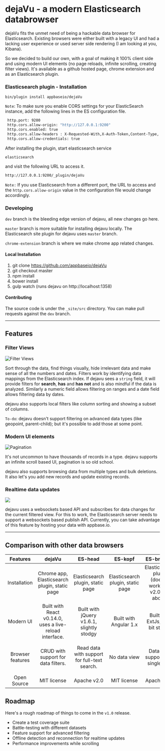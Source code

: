dejaVu - a modern Elasticsearch databrowser
====



dejaVu fits the unmet need of being a hackable data browser for Elasticsearch. Existing browsers were either built with a legacy UI and had a lacking user experience or used server side rendering (I am looking at you, Kibana).

So we decided to build our own, with a goal of making it 100% client side and using modern UI elements (no page reloads, infinite scrolling, creating filter views). It's available as a github hosted page, chrome extension and as an Elasticsearch plugin.

### Elasticsearch plugin - Installation

``bin/plugin install appbaseio/dejaVu``

``Note``: To make sure you enable CORS settings for your ElasticSearch instance, add the following lines in the ES configuration file.

```sh
 http.port: 9200
 http.cors.allow-origin: "http://127.0.0.1:9200"
 http.cors.enabled: true
 http.cors.allow-headers : X-Requested-With,X-Auth-Token,Content-Type, Content-Length, Authorization
 http.cors.allow-credentials: true
```

After installing the plugin, 
start elasticsearch service 
```sh
elasticsearch
```
and visit the following URL to access it.

```sh 
http://127.0.0.1:9200/_plugin/dejaVu 
```

``Note:`` If you use Elasticsearch from a different port, the URL to access and the `http.cors.allow-origin` value in the configuration file would change accordingly.

### Developing

``dev`` branch is the bleeding edge version of dejavu, all new changes go here.

``master`` branch is more suitable for installing dejavu locally. The Elasticsearch site plugin for dejavu uses ``master`` branch.

``chrome-extension`` branch is where we make chrome app related changes.

#### Local Installation

1. git clone https://github.com/appbaseio/dejaVu  
2. git checkout master
3. npm install
4. bower install
5. gulp watch (runs dejavu on http://localhost:1358)


#### Contributing

The source code is under the ``_site/src`` directory.
You can make pull requests against the ``dev`` branch.

---

## Features

### Filter Views

![Filter Views](http://gdurl.com/DKHu)

Sort through the data, find things visually, hide irrelevant data and make sense of all the numbers and dates. Filters work by identifying data mappings from the Elasticsearch index. If dejavu sees a ``string`` field, it will provide filters for **search**, **has** and **has not** and is also mindful if the data is analyzed. Similarly a numeric field allows filtering on ranges and a date field allows filtering data by dates.

dejavu also supports local filters like column sorting and showing a subset of columns.

``To-do``: dejavu doesn't support filtering on advanced data types (like geopoint, parent-child); but it's possible to add those at some point.

### Modern UI elements

![Pagination](http://gdurl.com/P6Ay)

It's not uncommon to have thousands of records in a type. dejavu supports an infinite scroll based UI, pagination is so old school.

dejavu also supports browsing data from multiple types and bulk deletions. It also let's you add new records and update existing records.

### Realtime data updates

![](http://gdurl.com/lBVA)

dejavu uses a websockets based API and subscribes for data changes for the current filtered view. For this to work, the Elasticsearch server needs to support a websockets based publish API. Currently, you can take advantage of this feature by hosting your data with appbase.io.

---

## Comparison with other data browsers

|     Features     |                                                    dejaVu                                                    | ES-head | ES-kopf | ES-browser |                                 Kibana                                |
|:----------------:|:------------------------------------------------------------------------------------------------------------:|:------------------:|:------------------:|:---------------------:|:---------------------------------------------------------------------:|
| Installation     | Chrome app, Elasticsearch plugin, static page      | Elasticsearch plugin, static page | Elasticsearch plugin, static page  | Elasticsearch plugin (doesn't work with v2.0 and above) | Elasticsearch plugin |
| Modern UI        | Built with React v0.14.0, uses a live-reload interface.                                                  | Built with jQuery v1.6.1, slightly stodgy | Built with Angular 1.x | Built with ExtJs, but a bit stodgy | Built with Node.JS, Hapi, Jade                                                                     |
| Browser features | CRUD with support for data filters. | Read data with support for full-text search. | No data view |  Data view support for a single type | Read view with support for visualizations / charting |
| Open Source      | MIT license                                                                          |  Apache v2.0               |       MIT license             |   Apache v2.0                    |   Apache v2.0                                                                    |



## Roadmap

Here's a rough roadmap of things to come in the ``v1.0`` release.

* Create a test coverage suite
* Battle-testing with different datasets
* Feature support for advanced filtering
* Offline detection and reconnection for realtime updates
* Performance improvements while scrolling
